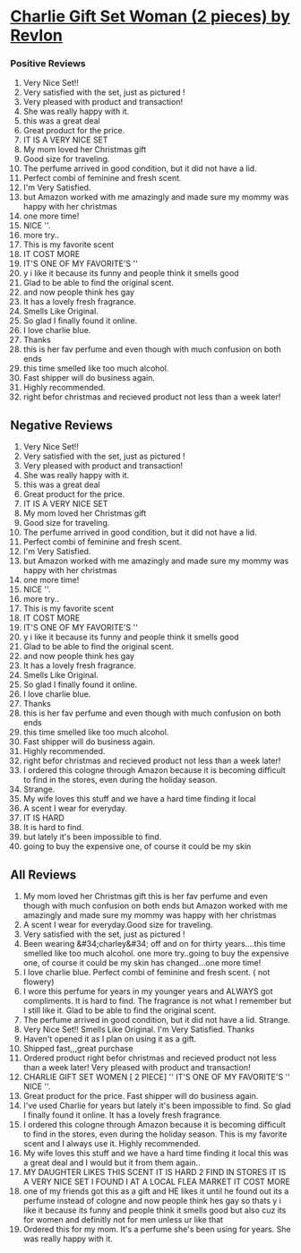 # [Charlie Gift Set Woman (2 pieces) by Revlon](https://products.checkmycream.com/products/Charlie-Gift-Set-Woman-(2-pieces)-by-Revlon.html)

### Positive Reviews

<ol>
      <li>Very Nice Set!!</li>
      <li>Very satisfied with  the set, just as pictured !</li>
      <li>Very pleased with product and transaction!</li>
      <li>She was really happy with it.</li>
      <li>this was a great deal</li>
      <li>Great product for the price.</li>
      <li>IT IS A VERY NICE SET</li>
      <li>My mom loved her Christmas gift</li>
      <li>Good size for traveling.</li>
      <li>The perfume arrived in good condition, but it did not have a lid.  </li>
      <li>Perfect combi of feminine and fresh scent.</li>
      <li>I&#x27;m Very Satisfied.</li>
      <li>but Amazon worked with me amazingly and made sure my mommy was happy with her christmas</li>
      <li>one more time!</li>
      <li>NICE  &#x27;&#x27;.</li>
      <li>more try..</li>
      <li>This is my favorite scent</li>
      <li>IT COST MORE</li>
      <li>IT&#x27;S ONE OF MY FAVORITE&#x27;S &#x27;&#x27;  </li>
      <li>y i like it because its funny and people think it smells good</li>
      <li>Glad to be able to find the original scent.</li>
      <li>and now people think hes gay</li>
      <li>It has a lovely fresh fragrance.</li>
      <li>Smells Like Original.</li>
      <li>So glad I finally found it online.</li>
      <li>I love charlie blue.</li>
      <li>Thanks</li>
      <li>this is her fav perfume and even though with much confusion on both ends</li>
      <li>this time smelled like too much alcohol.  </li>
      <li>Fast shipper will do business again.</li>
      <li>Highly recommended.</li>
      <li>right befor christmas and recieved product not less than a week later!</li>
</ol>


<h2>Negative Reviews</h2>
<ol>
<li> Very Nice Set!!</li>
<li> Very satisfied with  the set, just as pictured !</li>
<li> Very pleased with product and transaction!</li>
<li> She was really happy with it.</li>
<li> this was a great deal</li>
<li> Great product for the price.</li>
<li> IT IS A VERY NICE SET</li>
<li> My mom loved her Christmas gift</li>
<li> Good size for traveling.</li>
<li> The perfume arrived in good condition, but it did not have a lid.  </li>
<li> Perfect combi of feminine and fresh scent.</li>
<li> I&#x27;m Very Satisfied.</li>
<li> but Amazon worked with me amazingly and made sure my mommy was happy with her christmas</li>
<li> one more time!</li>
<li> NICE  &#x27;&#x27;.</li>
<li> more try..</li>
<li> This is my favorite scent</li>
<li> IT COST MORE</li>
<li> IT&#x27;S ONE OF MY FAVORITE&#x27;S &#x27;&#x27;  </li>
<li> y i like it because its funny and people think it smells good</li>
<li> Glad to be able to find the original scent.</li>
<li> and now people think hes gay</li>
<li> It has a lovely fresh fragrance.</li>
<li> Smells Like Original.</li>
<li> So glad I finally found it online.</li>
<li> I love charlie blue.</li>
<li> Thanks</li>
<li> this is her fav perfume and even though with much confusion on both ends</li>
<li> this time smelled like too much alcohol.  </li>
<li> Fast shipper will do business again.</li>
<li> Highly recommended.</li>
<li> right befor christmas and recieved product not less than a week later!</li>
<li> I ordered this cologne through Amazon because it is becoming difficult to find in the stores, even during the holiday season.  </li>
<li> Strange.</li>
<li> My wife loves this stuff and we have a hard time finding it local</li>
<li> A scent I wear for everyday.</li>
<li> IT IS HARD</li>
<li> It is hard to find.</li>
<li> but lately it&#x27;s been impossible to find.</li>
<li> going to buy the expensive one, of course it could be my skin</li>
</ol>

<h2>All Reviews</h2>

<ol>
    <li> My mom loved her Christmas gift this is her fav perfume and even though with much confusion on both ends but Amazon worked with me amazingly and made sure my mommy was happy with her christmas</li>
    <li> A scent I wear for everyday.Good size for traveling.</li>
    <li> Very satisfied with  the set, just as pictured !</li>
    <li> Been wearing &amp;#34;charley&amp;#34; off and on for thirty years....this time smelled like too much alcohol.  one more try..going to buy the expensive one, of course it could be my skin has changed...one more time!</li>
    <li> I love charlie blue. Perfect combi of feminine and fresh scent. ( not flowery)</li>
    <li> I wore this perfume for years in my younger years and ALWAYS got compliments. It is hard to find. The fragrance is not what I remember but I still like it. Glad to be able to find the original scent.</li>
    <li> The perfume arrived in good condition, but it did not have a lid.  Strange.</li>
    <li> Very Nice Set!! Smells Like Original. I&#x27;m Very Satisfied. Thanks</li>
    <li> Haven&#x27;t opened it as I plan on using it as a gift.</li>
    <li> Shipped fast,,,great purchase</li>
    <li> Ordered product right befor christmas and recieved product not less than a week later! Very pleased with product and transaction!</li>
    <li> CHARLIE GIFT SET WOMEN [ 2 PIECE]  &#x27;&#x27;  IT&#x27;S ONE OF MY FAVORITE&#x27;S &#x27;&#x27;  NICE  &#x27;&#x27;.</li>
    <li> Great product for the price. Fast shipper will do business again.</li>
    <li> I&#x27;ve used Charlie for years but lately it&#x27;s been impossible to find. So glad I finally found it online. It has a lovely fresh fragrance.</li>
    <li> I ordered this cologne through Amazon because it is becoming difficult to find in the stores, even during the holiday season.  This is my favorite scent and I always use it.  Highly recommended.</li>
    <li> My wife loves this stuff and we have a hard time finding it local this was a great deal and I would but it from them again..</li>
    <li> MY DAUGHTER LIKES THIS SCENT IT IS HARD 2 FIND IN STORES IT IS A VERY NICE SET I FOUND I AT A LOCAL FLEA MARKET IT COST MORE</li>
    <li> one of my friends got this as a gift and HE likes it until he found out its a perfume instead of cologne and now people think hes gay so thats y i like it because its funny and people think it smells good but also cuz its for women and definitly not for men unless ur like that</li>
    <li> Ordered this for my mom. It&#x27;s a perfume she&#x27;s been using for years. She was really happy with it.</li>
</ol>




